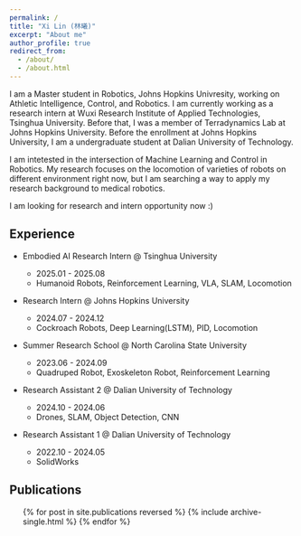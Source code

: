 ```yaml
---
permalink: /
title: "Xi Lin (林曦)"
excerpt: "About me"
author_profile: true
redirect_from: 
  - /about/
  - /about.html
---
```

I am a Master student in Robotics, Johns Hopkins Univresity, working on Athletic Intelligence, Control, and Robotics. I am currently working as a research intern at Wuxi Research Institute of Applied Technologies, Tsinghua University. Before that, I was a member of Terradynamics Lab at Johns Hopkins University. Before the enrollment at Johns Hopkins University, I am a undergraduate student at Dalian University of Technology.

I am intetested in the intersection of Machine Learning and Control in Robotics. My research focuses on the locomotion of varieties of robots on different environment right now, but I am searching a way to apply my research background to medical robotics.

I am looking for research and intern opportunity now :)

## Experience

- Embodied AI Research Intern @ Tsinghua University
  - 2025.01 - 2025.08
  - Humanoid Robots, Reinforcement Learning, VLA, SLAM, Locomotion


- Research Intern @ Johns Hopkins University
  - 2024.07 - 2024.12
  - Cockroach Robots, Deep Learning(LSTM), PID, Locomotion


- Summer Research School @ North Carolina State University
  - 2023.06 - 2024.09
  - Quadruped Robot, Exoskeleton Robot, Reinforcement Learning


- Research Assistant 2 @ Dalian University of Technology
  - 2024.10 - 2024.06
  - Drones, SLAM, Object Detection, CNN


- Research Assistant 1 @ Dalian University of Technology
  - 2022.10 - 2024.05
  - SolidWorks


## Publications

  <ul>{% for post in site.publications reversed %}
    {% include archive-single.html %}
  {% endfor %}</ul>

